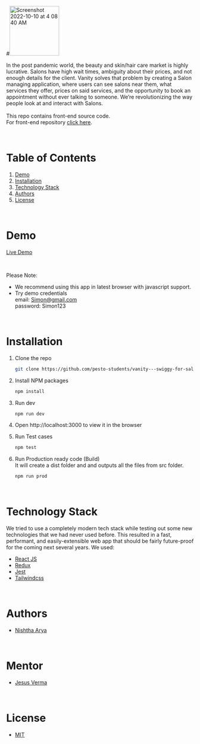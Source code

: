 #<img width="133" alt="Screenshot 2022-10-10 at 4 08 40 AM" src="https://user-images.githubusercontent.com/68868179/194782766-eb5922bd-2ae9-43b4-9534-964faf93a24e.png">



In the post pandemic world, the beauty and skin/hair care market is highly lucrative. Salons have high wait times, ambiguity about their prices, and not enough details for the client. Vanity solves that problem by creating a Salon managing application, where users can see salons near them, what services they offer, prices on said services, and the opportunity to book an appointment without ever talking to someone. We’re revolutionizing the way people look at and interact with Salons.
<br/>
<br/>
This repo contains front-end source code.<br/>
For front-end repository <a href="https://github.com/pesto-students/vanity---swiggy-for-salon-be-team1-jesus">click here</a>.

<!-- TABLE OF CONTENTS -->
<br/>

# Table of Contents

1. [Demo](#demo)
2. [Installation](#installation)
3. [Technology Stack](#technology-stack)
4. [Authors](#authors)
5. [License](#license)

<br/>

# Demo

[Live Demo](https://vanity-frontend-pesto.herokuapp.com/)

<br/>

Please Note:

- We recommend using this app in latest browser with javascript support.
- Try demo credentials </br>
  email: Simon@gmail.com </br>
  password: Simon123 </br>

<br/>

# Installation

1. Clone the repo

   ```sh
   git clone https://github.com/pesto-students/vanity---swiggy-for-salon-fe-team1-jesus.git
   ```

2. Install NPM packages
   ```sh
   npm install
   ```
3. Run dev
   ```sh
   npm run dev
   ```
4. Open http://localhost:3000 to view it in the browser

5. Run Test cases
   ```sh
   npm test
   ```
6. Run Production ready code (Build) </br>
   It will create a dist folder and and outputs all the files from src folder.
   ```sh
   npm run prod
   ```
   <br/>

# Technology Stack

We tried to use a completely modern tech stack while testing out some new technologies that we had never used before. This resulted in a fast, performant, and easily-extensible web app that should be fairly future-proof for the coming next several years. We used:

- [React JS](https://reactjs.org/)
- [Redux](https://redux.js.org/)
- [Jest](https://jestjs.io/)
- [Tailwindcss](https://tailwindcss.com/)

<br/>

# Authors

- [Nishtha Arya](https://github.com/nishthaarya)

<br/>

# Mentor

- [Jesus Verma](https://github.com/JesusVerma)

<br/>

# License

- [MIT](https://opensource.org/licenses/MIT)
